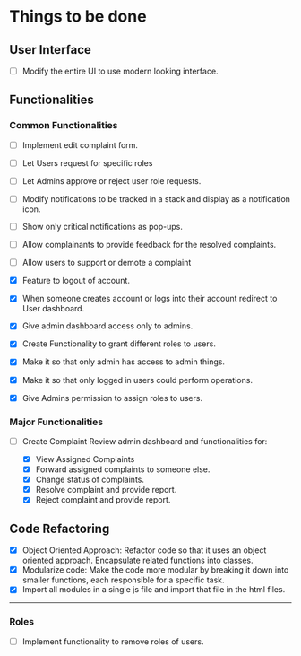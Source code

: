 # Things to be done

## User Interface

- [ ] Modify the entire UI to use modern looking interface.

## Functionalities

### Common Functionalities

- [ ] Implement edit complaint form.
- [ ] Let Users request for specific roles
- [ ] Let Admins approve or reject user role requests.
- [ ] Modify notifications to be tracked in a stack and display as a notification icon.
- [ ] Show only critical notifications as pop-ups.
- [ ] Allow complainants to provide feedback for the resolved complaints.
- [ ] Allow users to support or demote a complaint

- [x] Feature to logout of account.
- [x] When someone creates account or logs into their account redirect to User dashboard.
- [x] Give admin dashboard access only to admins.
- [x] Create Functionality to grant different roles to users.
- [x] Make it so that only admin has access to admin things.
- [x] Make it so that only logged in users could perform operations.
- [x] Give Admins permission to assign roles to users.

### Major Functionalities

- [ ] Create Complaint Review admin dashboard and functionalities for:

  - [x] View Assigned Complaints
  - [x] Forward assigned complaints to someone else.
  - [x] Change status of complaints.
  - [x] Resolve complaint and provide report.
  - [x] Reject complaint and provide report.

## Code Refactoring

- [x] Object Oriented Approach: Refactor code so that it uses an object oriented approach. Encapsulate related functions into classes.
- [x] Modularize code: Make the code more modular by breaking it down into smaller functions, each responsible for a specific task.
- [x] Import all modules in a single js file and import that file in the html files.

---

### Roles

- [ ] Implement functionality to remove roles of users.
